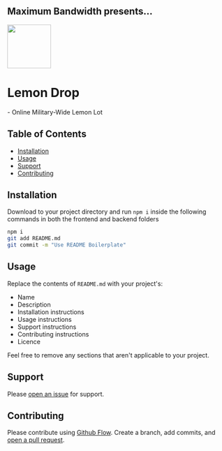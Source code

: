 ## Maximum Bandwidth presents... 
<p>
  <img src='https://github.com/AG992/readme-boilerplate/assets/131806332/e58d0447-a7f2-49ff-8d4b-669c42fdd2a9' width='100' height='100'/>
  <h1>Lemon Drop</h1>
  - Online Military-Wide Lemon Lot
</p>


## Table of Contents

- [Installation](#installation)
- [Usage](#usage)
- [Support](#support)
- [Contributing](#contributing)

## Installation

Download to your project directory and run `npm i` inside the following commands in both the frontend and backend folders

```sh
npm i
git add README.md
git commit -m "Use README Boilerplate"
```

## Usage

Replace the contents of `README.md` with your project's:

- Name
- Description
- Installation instructions
- Usage instructions
- Support instructions
- Contributing instructions
- Licence

Feel free to remove any sections that aren't applicable to your project.

## Support

Please [open an issue](https://github.com/fraction/readme-boilerplate/issues/new) for support.

## Contributing

Please contribute using [Github Flow](https://guides.github.com/introduction/flow/). Create a branch, add commits, and [open a pull request](https://github.com/fraction/readme-boilerplate/compare/).
